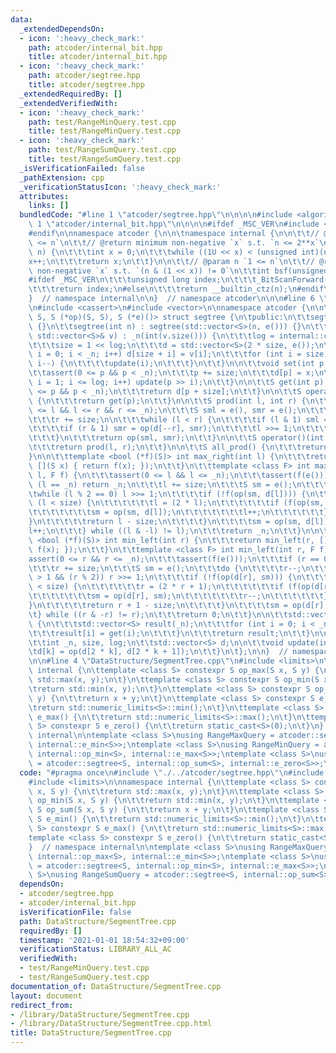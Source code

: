 ```yaml
---
data:
  _extendedDependsOn:
  - icon: ':heavy_check_mark:'
    path: atcoder/internal_bit.hpp
    title: atcoder/internal_bit.hpp
  - icon: ':heavy_check_mark:'
    path: atcoder/segtree.hpp
    title: atcoder/segtree.hpp
  _extendedRequiredBy: []
  _extendedVerifiedWith:
  - icon: ':heavy_check_mark:'
    path: test/RangeMinQuery.test.cpp
    title: test/RangeMinQuery.test.cpp
  - icon: ':heavy_check_mark:'
    path: test/RangeSumQuery.test.cpp
    title: test/RangeSumQuery.test.cpp
  _isVerificationFailed: false
  _pathExtension: cpp
  _verificationStatusIcon: ':heavy_check_mark:'
  attributes:
    links: []
  bundledCode: "#line 1 \"atcoder/segtree.hpp\"\n\n\n\n#include <algorithm>\n#line\
    \ 1 \"atcoder/internal_bit.hpp\"\n\n\n\n#ifdef _MSC_VER\n#include <intrin.h>\n\
    #endif\n\nnamespace atcoder {\n\n\tnamespace internal {\n\n\t\t// @param n `0\
    \ <= n`\n\t\t// @return minimum non-negative `x` s.t. `n <= 2**x`\n\t\tint ceil_pow2(int\
    \ n) {\n\t\t\tint x = 0;\n\t\t\twhile ((1U << x) < (unsigned int)(n))\n\t\t\t\t\
    x++;\n\t\t\treturn x;\n\t\t}\n\n\t\t// @param n `1 <= n`\n\t\t// @return minimum\
    \ non-negative `x` s.t. `(n & (1 << x)) != 0`\n\t\tint bsf(unsigned int n) {\n\
    #ifdef _MSC_VER\n\t\t\tunsigned long index;\n\t\t\t_BitScanForward(&index, n);\n\
    \t\t\treturn index;\n#else\n\t\t\treturn __builtin_ctz(n);\n#endif\n\t\t}\n\n\t\
    }  // namespace internal\n\n}  // namespace atcoder\n\n\n#line 6 \"atcoder/segtree.hpp\"\
    \n#include <cassert>\n#include <vector>\n\nnamespace atcoder {\n\n\ttemplate <class\
    \ S, S (*op)(S, S), S (*e)()> struct segtree {\n\tpublic:\n\t\tsegtree() : segtree(0)\
    \ {}\n\t\tsegtree(int n) : segtree(std::vector<S>(n, e())) {}\n\t\tsegtree(const\
    \ std::vector<S>& v) : _n(int(v.size())) {\n\t\t\tlog = internal::ceil_pow2(_n);\n\
    \t\t\tsize = 1 << log;\n\t\t\td = std::vector<S>(2 * size, e());\n\t\t\tfor (int\
    \ i = 0; i < _n; i++) d[size + i] = v[i];\n\t\t\tfor (int i = size - 1; i >= 1;\
    \ i--) {\n\t\t\t\tupdate(i);\n\t\t\t}\n\t\t}\n\n\t\tvoid set(int p, S x) {\n\t\
    \t\tassert(0 <= p && p < _n);\n\t\t\tp += size;\n\t\t\td[p] = x;\n\t\t\tfor (int\
    \ i = 1; i <= log; i++) update(p >> i);\n\t\t}\n\n\t\tS get(int p) {\n\t\t\tassert(0\
    \ <= p && p < _n);\n\t\t\treturn d[p + size];\n\t\t}\n\n\t\tS operator[](int p)\
    \ {\n\t\t\treturn get(p);\n\t\t}\n\n\t\tS prod(int l, int r) {\n\t\t\tassert(0\
    \ <= l && l <= r && r <= _n);\n\t\t\tS sml = e(), smr = e();\n\t\t\tl += size;\n\
    \t\t\tr += size;\n\n\t\t\twhile (l < r) {\n\t\t\t\tif (l & 1) sml = op(sml, d[l++]);\n\
    \t\t\t\tif (r & 1) smr = op(d[--r], smr);\n\t\t\t\tl >>= 1;\n\t\t\t\tr >>= 1;\n\
    \t\t\t}\n\t\t\treturn op(sml, smr);\n\t\t}\n\n\t\tS operator()(int l, int r) {\n\
    \t\t\treturn prod(l, r);\n\t\t}\n\n\t\tS all_prod() {\n\t\t\treturn d[1];\n\t\t\
    }\n\n\t\ttemplate <bool (*f)(S)> int max_right(int l) {\n\t\t\treturn max_right(l,\
    \ [](S x) { return f(x); });\n\t\t}\n\t\ttemplate <class F> int max_right(int\
    \ l, F f) {\n\t\t\tassert(0 <= l && l <= _n);\n\t\t\tassert(f(e()));\n\t\t\tif\
    \ (l == _n) return _n;\n\t\t\tl += size;\n\t\t\tS sm = e();\n\t\t\tdo {\n\t\t\t\
    \twhile (l % 2 == 0) l >>= 1;\n\t\t\t\tif (!f(op(sm, d[l]))) {\n\t\t\t\t\twhile\
    \ (l < size) {\n\t\t\t\t\t\tl = (2 * l);\n\t\t\t\t\t\tif (f(op(sm, d[l]))) {\n\
    \t\t\t\t\t\t\tsm = op(sm, d[l]);\n\t\t\t\t\t\t\tl++;\n\t\t\t\t\t\t}\n\t\t\t\t\t\
    }\n\t\t\t\t\treturn l - size;\n\t\t\t\t}\n\t\t\t\tsm = op(sm, d[l]);\n\t\t\t\t\
    l++;\n\t\t\t} while ((l & -l) != l);\n\t\t\treturn _n;\n\t\t}\n\n\t\ttemplate\
    \ <bool (*f)(S)> int min_left(int r) {\n\t\t\treturn min_left(r, [](S x) { return\
    \ f(x); });\n\t\t}\n\t\ttemplate <class F> int min_left(int r, F f) {\n\t\t\t\
    assert(0 <= r && r <= _n);\n\t\t\tassert(f(e()));\n\t\t\tif (r == 0) return 0;\n\
    \t\t\tr += size;\n\t\t\tS sm = e();\n\t\t\tdo {\n\t\t\t\tr--;\n\t\t\t\twhile (r\
    \ > 1 && (r % 2)) r >>= 1;\n\t\t\t\tif (!f(op(d[r], sm))) {\n\t\t\t\t\twhile (r\
    \ < size) {\n\t\t\t\t\t\tr = (2 * r + 1);\n\t\t\t\t\t\tif (f(op(d[r], sm))) {\n\
    \t\t\t\t\t\t\tsm = op(d[r], sm);\n\t\t\t\t\t\t\tr--;\n\t\t\t\t\t\t}\n\t\t\t\t\t\
    }\n\t\t\t\t\treturn r + 1 - size;\n\t\t\t\t}\n\t\t\t\tsm = op(d[r], sm);\n\t\t\
    \t} while ((r & -r) != r);\n\t\t\treturn 0;\n\t\t}\n\n\t\tstd::vector<S> to_a()\
    \ {\n\t\t\tstd::vector<S> result(_n);\n\t\t\tfor (int i = 0; i < _n; ++i) {\n\t\
    \t\t\tresult[i] = get(i);\n\t\t\t}\n\t\t\treturn result;\n\t\t}\n\n\tprivate:\n\
    \t\tint _n, size, log;\n\t\tstd::vector<S> d;\n\n\t\tvoid update(int k) {\n\t\t\
    \td[k] = op(d[2 * k], d[2 * k + 1]);\n\t\t}\n\t};\n\n}  // namespace atcoder\n\
    \n\n#line 4 \"DataStructure/SegmentTree.cpp\"\n#include <limits>\n\nnamespace\
    \ internal {\n\ttemplate <class S> constexpr S op_max(S x, S y) {\n\t\treturn\
    \ std::max(x, y);\n\t}\n\ttemplate <class S> constexpr S op_min(S x, S y) {\n\t\
    \treturn std::min(x, y);\n\t}\n\ttemplate <class S> constexpr S op_sum(S x, S\
    \ y) {\n\t\treturn x + y;\n\t}\n\ttemplate <class S> constexpr S e_min() {\n\t\
    \treturn std::numeric_limits<S>::min();\n\t}\n\ttemplate <class S> constexpr S\
    \ e_max() {\n\t\treturn std::numeric_limits<S>::max();\n\t}\n\ttemplate <class\
    \ S> constexpr S e_zero() {\n\t\treturn static_cast<S>(0);\n\t}\n}  // namespace\
    \ internal\n\ntemplate <class S>\nusing RangeMaxQuery = atcoder::segtree<S, internal::op_max<S>,\
    \ internal::e_min<S>>;\ntemplate <class S>\nusing RangeMinQuery = atcoder::segtree<S,\
    \ internal::op_min<S>, internal::e_max<S>>;\ntemplate <class S>\nusing RangeSumQuery\
    \ = atcoder::segtree<S, internal::op_sum<S>, internal::e_zero<S>>;\n"
  code: "#pragma once\n#include \"./../atcoder/segtree.hpp\"\n#include <algorithm>\n\
    #include <limits>\n\nnamespace internal {\n\ttemplate <class S> constexpr S op_max(S\
    \ x, S y) {\n\t\treturn std::max(x, y);\n\t}\n\ttemplate <class S> constexpr S\
    \ op_min(S x, S y) {\n\t\treturn std::min(x, y);\n\t}\n\ttemplate <class S> constexpr\
    \ S op_sum(S x, S y) {\n\t\treturn x + y;\n\t}\n\ttemplate <class S> constexpr\
    \ S e_min() {\n\t\treturn std::numeric_limits<S>::min();\n\t}\n\ttemplate <class\
    \ S> constexpr S e_max() {\n\t\treturn std::numeric_limits<S>::max();\n\t}\n\t\
    template <class S> constexpr S e_zero() {\n\t\treturn static_cast<S>(0);\n\t}\n\
    }  // namespace internal\n\ntemplate <class S>\nusing RangeMaxQuery = atcoder::segtree<S,\
    \ internal::op_max<S>, internal::e_min<S>>;\ntemplate <class S>\nusing RangeMinQuery\
    \ = atcoder::segtree<S, internal::op_min<S>, internal::e_max<S>>;\ntemplate <class\
    \ S>\nusing RangeSumQuery = atcoder::segtree<S, internal::op_sum<S>, internal::e_zero<S>>;\n"
  dependsOn:
  - atcoder/segtree.hpp
  - atcoder/internal_bit.hpp
  isVerificationFile: false
  path: DataStructure/SegmentTree.cpp
  requiredBy: []
  timestamp: '2021-01-01 18:54:32+09:00'
  verificationStatus: LIBRARY_ALL_AC
  verifiedWith:
  - test/RangeMinQuery.test.cpp
  - test/RangeSumQuery.test.cpp
documentation_of: DataStructure/SegmentTree.cpp
layout: document
redirect_from:
- /library/DataStructure/SegmentTree.cpp
- /library/DataStructure/SegmentTree.cpp.html
title: DataStructure/SegmentTree.cpp
---
```

